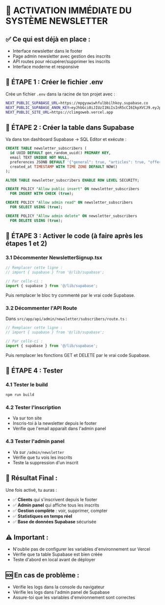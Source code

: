 # 🚀 **ACTIVATION IMMÉDIATE DU SYSTÈME NEWSLETTER**

## ✅ **Ce qui est déjà en place :**
- Interface newsletter dans le footer
- Page admin newsletter avec gestion des inscrits
- API routes pour récupérer/supprimer les inscrits
- Interface moderne et responsive

## 🔧 **ÉTAPE 1 : Créer le fichier .env**

Crée un fichier `.env` dans la racine de ton projet avec :

```bash
NEXT_PUBLIC_SUPABASE_URL=https://mpgyuwiwhfulbbilhkoy.supabase.co
NEXT_PUBLIC_SUPABASE_ANON_KEY=eyJhbGci0iJIUzI1NiIsInR5cCI6IkpXVCJ9.eyJpc3Mi0iJzdXE
NEXT_PUBLIC_SITE_URL=https://climgoweb.vercel.app
```

## 🔧 **ÉTAPE 2 : Créer la table dans Supabase**

Va dans ton dashboard Supabase → SQL Editor et exécute :

```sql
CREATE TABLE newsletter_subscribers (
  id UUID DEFAULT gen_random_uuid() PRIMARY KEY,
  email TEXT UNIQUE NOT NULL,
  preferences JSONB DEFAULT '{"general": true, "articles": true, "offers": true}',
  created_at TIMESTAMP WITH TIME ZONE DEFAULT NOW()
);

ALTER TABLE newsletter_subscribers ENABLE ROW LEVEL SECURITY;

CREATE POLICY "Allow public insert" ON newsletter_subscribers
  FOR INSERT WITH CHECK (true);

CREATE POLICY "Allow admin read" ON newsletter_subscribers
  FOR SELECT USING (true);

CREATE POLICY "Allow admin delete" ON newsletter_subscribers
  FOR DELETE USING (true);
```

## 🔧 **ÉTAPE 3 : Activer le code (à faire après les étapes 1 et 2)**

### 3.1 Décommenter NewsletterSignup.tsx
```typescript
// Remplacer cette ligne :
// import { supabase } from '@/lib/supabase';

// Par celle-ci :
import { supabase } from '@/lib/supabase';
```

Puis remplacer le bloc try commenté par le vrai code Supabase.

### 3.2 Décommenter l'API Route
Dans `src/app/api/admin/newsletter/subscribers/route.ts` :

```typescript
// Remplacer cette ligne :
// import { supabase } from '@/lib/supabase';

// Par celle-ci :
import { supabase } from '@/lib/supabase';
```

Puis remplacer les fonctions GET et DELETE par le vrai code Supabase.

## 🧪 **ÉTAPE 4 : Tester**

### 4.1 Tester le build
```bash
npm run build
```

### 4.2 Tester l'inscription
- Va sur ton site
- Inscris-toi à la newsletter depuis le footer
- Vérifie que l'email apparaît dans l'admin panel

### 4.3 Tester l'admin panel
- Va sur `/admin/newsletter`
- Vérifie que tu vois les inscrits
- Teste la suppression d'un inscrit

## 🚀 **Résultat Final :**

Une fois activé, tu auras :
- ✅ **Clients** qui s'inscrivent depuis le footer
- ✅ **Admin panel** qui affiche tous les inscrits
- ✅ **Gestion complète** : voir, supprimer, compter
- ✅ **Statistiques en temps réel**
- ✅ **Base de données Supabase** sécurisée

## ⚠️ **Important :**
- N'oublie pas de configurer les variables d'environnement sur Vercel
- Vérifie que ta table Supabase est bien créée
- Teste d'abord en local avant de déployer

## 🆘 **En cas de problème :**
- Vérifie les logs dans la console du navigateur
- Vérifie les logs dans l'admin panel de Supabase
- Assure-toi que les variables d'environnement sont correctes
